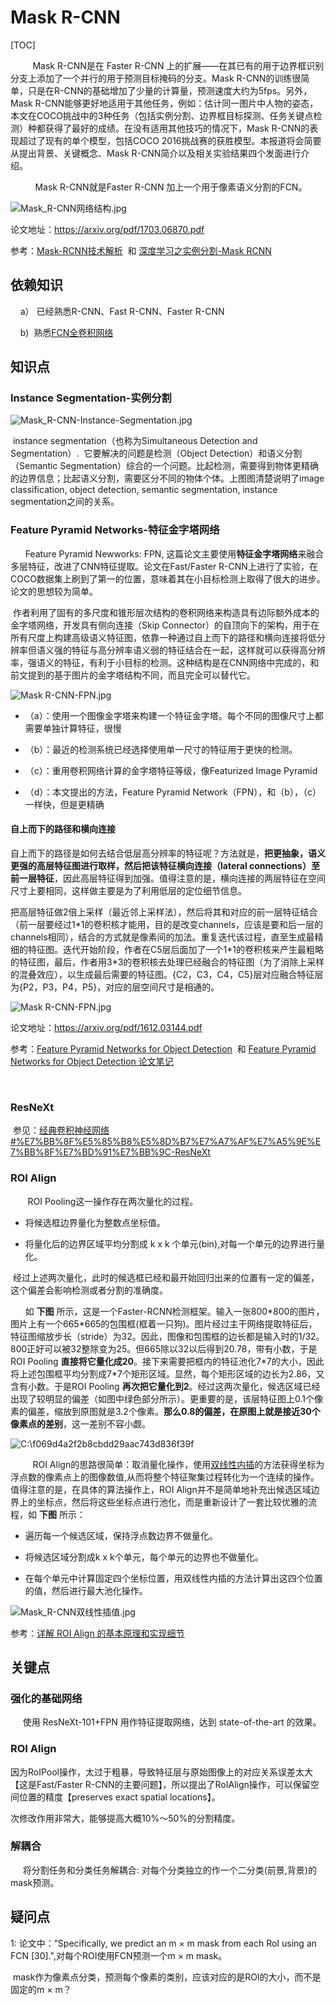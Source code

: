 Mask R-CNN
==========

[TOC]




         Mask R-CNN是在 Faster R-CNN
上的扩展——在其已有的用于边界框识别分支上添加了一个并行的用于预测目标掩码的分支。Mask
R-CNN的训练很简单，只是在R-CNN的基础增加了少量的计算量，预测速度大约为5fps。另外，Mask
R-CNN能够更好地适用于其他任务，例如：估计同一图片中人物的姿态，本文在COCO挑战中的3种任务（包括实例分割、边界框目标探测、任务关键点检测）种都获得了最好的成绩。在没有适用其他技巧的情况下，Mask
R­-CNN的表现超过了现有的单个模型，包括COCO
2016挑战赛的获胜模型。本报道将会简要从提出背景、关键概念、Mask
R­-CNN简介以及相关实验结果四个发面进行介绍。

          Mask R-CNN就是Faster R-CNN 加上一个用于像素语义分割的FCN。

![Mask_R-CNN网络结构.jpg](pic/Mask_R-CNN网络结构.jpg)

论文地址：<https://arxiv.org/pdf/1703.06870.pdf>

参考：[Mask-RCNN技术解析](http://blog.csdn.net/linolzhang/article/details/71774168) 
和 [深度学习之实例分割-Mask
RCNN](http://blog.csdn.net/whz1861/article/details/78783597)

依赖知识
--------

    a） 已经熟悉R-CNN、Fast R-CNN、Faster R-CNN

    b)  熟悉[FCN全卷积网络](/confluence/pages/viewpage.action?pageId=10485762) 

知识点
------

### Instance Segmentation-实例分割

![Mask_R-CNN-Instance-Segmentation.jpg](pic/Mask_R-CNN-Instance-Segmentation.jpg)

 instance segmentation（也称为Simultaneous Detection and Segmentation）. 
它要解决的问题是检测（Object Detection）和语义分割（Semantic
Segmentation）综合的一个问题。比起检测，需要得到物体更精确的边界信息；比起语义分割，需要区分不同的物体个体。上图图清楚说明了image
classification, object detection, semantic segmentation, instance
segmentation之间的关系。

### Feature Pyramid Networks-特征金字塔网络

      Feature Pyramid
Newworks: FPN, 这篇论文主要使用**特征金字塔网络**来融合多层特征，改进了CNN特征提取。论文在Fast/Faster
R-CNN上进行了实验，在COCO数据集上刷到了第一的位置，意味着其在小目标检测上取得了很大的进步。论文的思想较为简单。


 作者利用了固有的多尺度和锥形层次结构的卷积网络来构造具有边际额外成本的金字塔网络，开发具有侧向连接（Skip
Connector）的自顶向下的架构，用于在所有尺度上构建高级语义特征图，依靠一种通过自上而下的路径和横向连接将低分辨率但语义强的特征与高分辨率语义弱的特征结合在一起，这样就可以获得高分辨率，强语义的特征，有利于小目标的检测。这种结构是在CNN网络中完成的，和前文提到的基于图片的金字塔结构不同，而且完全可以替代它。

![Mask R-CNN-FPN.jpg](pic/Mask_R-CNN-FPN.jpg)

-   （a）：使用一个图像金字塔来构建一个特征金字塔。每个不同的图像尺寸上都需要单独计算特征，很慢

-   （b）：最近的检测系统已经选择使用单一尺寸的特征用于更快的检测。

-   （c）：重用卷积网络计算的金字塔特征等级，像Featurized Image Pyramid

-   （d）：本文提出的方法，Feature Pyramid
    Network（FPN），和（b），（c）一样快，但是更精确

#### 自上而下的路径和横向连接


自上而下的路径是如何去结合低层高分辨率的特征呢？方法就是，**把更抽象，语义更强的高层特征图进行取样，然后把该特征横向连接（lateral
connections）至前一层特征**，因此高层特征得到加强。值得注意的是，横向连接的两层特征在空间尺寸上要相同，这样做主要是为了利用低层的定位细节信息。


把高层特征做2倍上采样（最近邻上采样法），然后将其和对应的前一层特征结合（前一层要经过1\*1的卷积核才能用，目的是改变channels，应该是要和后一层的channels相同），结合的方式就是像素间的加法。重复迭代该过程，直至生成最精细的特征图。迭代开始阶段，作者在C5层后面加了一个1\*1的卷积核来产生最粗略的特征图，最后，作者用3\*3的卷积核去处理已经融合的特征图（为了消除上采样的混叠效应），以生成最后需要的特征图。{C2，C3，C4，C5}层对应融合特征层为{P2，P3，P4，P5}，对应的层空间尺寸是相通的。

![Mask R-CNN-FPN.jpg](pic/Mask_R-CNN-FPN侧向连接.jpg)

论文地址：<https://arxiv.org/pdf/1612.03144.pdf>

参考：[Feature Pyramid Networks for Object
Detection](https://www.cnblogs.com/fangpengchengbupter/p/7681683.html) 
和 [Feature Pyramid Networks for Object Detection
论文笔记](http://blog.csdn.net/jesse_mx/article/details/54588085)

 

### ResNeXt

 参见：[经典卷积神经网络\#%E7%BB%8F%E5%85%B8%E5%8D%B7%E7%A7%AF%E7%A5%9E%E7%BB%8F%E7%BD%91%E7%BB%9C-ResNeXt](/confluence/pages/viewpage.action?pageId=10485834#id-经典卷积神经网络-%E7%BB%8F%E5%85%B8%E5%8D%B7%E7%A7%AF%E7%A5%9E%E7%BB%8F%E7%BD%91%E7%BB%9C-ResNeXt)

### ROI Align

       ROI Pooling这一操作存在两次量化的过程。

-   将候选框边界量化为整数点坐标值。

-   将量化后的边界区域平均分割成 k x k 个单元(bin),对每一个单元的边界进行量化。


 经过上述两次量化，此时的候选框已经和最开始回归出来的位置有一定的偏差，这个偏差会影响检测或者分割的准确度。

      如
**下图** 所示，这是一个Faster-RCNN检测框架。输入一张800\*800的图片，图片上有一个665\*665的包围框(框着一只狗)。图片经过主干网络提取特征后，特征图缩放步长（stride）为32。因此，图像和包围框的边长都是输入时的1/32。800正好可以被32整除变为25。但665除以32以后得到20.78，带有小数，于是ROI
Pooling **直接将它量化成20**。接下来需要把框内的特征池化7\*7的大小，因此将上述包围框平均分割成7\*7个矩形区域。显然，每个矩形区域的边长为2.86，又含有小数。于是ROI
Pooling **再次把它量化到2**。经过这两次量化，候选区域已经出现了较明显的偏差（如图中绿色部分所示）。更重要的是，该层特征图上0.1个像素的偏差，缩放到原图就是3.2个像素。**那么0.8的偏差，在原图上就是接近30个像素点的差别**，这一差别不容小觑。

![C:\\f069d4a2f2b8cbdd29aac743d836f39f](pic/Mask_R-CNN-ROIAlign.jpg)

         ROI
Align的思路很简单：取消量化操作，使用[双线性内插](https://baike.baidu.com/item/%E5%8F%8C%E7%BA%BF%E6%80%A7%E6%8F%92%E5%80%BC/11055945?fr=aladdin)的方法获得坐标为浮点数的像素点上的图像数值,从而将整个特征聚集过程转化为一个连续的操作。值得注意的是，在具体的算法操作上，ROI
Align并不是简单地补充出候选区域边界上的坐标点，然后将这些坐标点进行池化，而是重新设计了一套比较优雅的流程，如
**下图** 所示：

-   遍历每一个候选区域，保持浮点数边界不做量化。

-   将候选区域分割成k x k个单元，每个单元的边界也不做量化。

-   在每个单元中计算固定四个坐标位置，用双线性内插的方法计算出这四个位置的值，然后进行最大池化操作。



![Mask_R-CNN双线性插值.jpg](pic/Mask_R-CNN双线性插值.jpg)

参考：[详解 ROI Align
的基本原理和实现细节](http://blog.leanote.com/post/afanti.deng@gmail.com/b5f4f526490b) 

关键点
------

### 强化的基础网络

     使用 ResNeXt-101+FPN 用作特征提取网络，达到 state-of-the-art 的效果。

### ROI Align


因为RoIPool操作，太过于粗暴，导致特征层与原始图像上的对应关系误差太大【这是Fast/Faster
R-CNN的主要问题】，所以提出了RoIAlign操作，可以保留空间位置的精度【preserves
exact spatial locations】。

次修改作用非常大，能够提高大概10%～50%的分割精度。

### 解耦合

     将分割任务和分类任务解耦合:
对每个分类独立的作一个二分类(前景,背景)的mask预测。

疑问点
------

1: 论文中：”Specifically, we predict an m × m mask from each RoI using an FCN
[30].",对每个ROI使用FCN预测一个m × m mask。


 mask作为像素点分类，预测每个像素的类别，应该对应的是ROI的大小，而不是固定的m ×
m？

 

